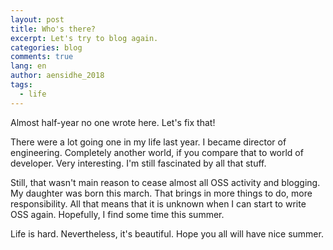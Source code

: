 ```yaml
---
layout: post
title: Who's there?
excerpt: Let's try to blog again.
categories: blog
comments: true
lang: en
author: aensidhe_2018
tags:
  - life
---
```


Almost half-year no one wrote here. Let's fix that!

There were a lot going one in my life last year. I became director of engineering. Completely another world, if you compare that to world of developer. Very interesting. I'm still fascinated by all that stuff.

Still, that wasn't main reason to cease almost all OSS activity and blogging. My daughter was born this march. That brings in more things to do, more responsibility. All that means that it is unknown when I can start to write OSS again. Hopefully, I find some time this summer.

Life is hard. Nevertheless, it's beautiful. Hope you all will have nice summer.
